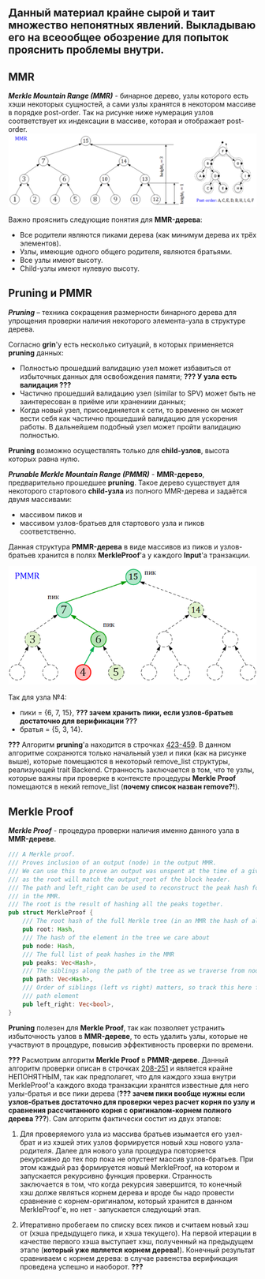 ## Данный материал крайне сырой и таит множество непонятных явлений. Выкладываю его на всеообщее обозрение для попыток прояснить проблемы внутри. ##

## MMR
***Merkle Mountain Range (MMR)*** - бинарное дерево, узлы которого есть хэши некоторых сущностей, а сами узлы хранятся в некотором массиве в порядке post-order. Так на рисунке ниже нумерация узлов соответствует их индексации в массиве, которая и отображает post-order.
![](https://github.com/sergorl/docs/blob/master/mmr.png)

Важно прояснить следующие понятия для **MMR-дерева**:
* Все родители являются пиками дерева (как минимум дерева их трёх элементов).
* Узлы, имеющие одного общего родителя, являются братьями.
* Все узлы имеют высоту.
* Child-узлы имеют нулевую высоту.

## Pruning и PMMR
***Pruning*** – техника сокращения размерности бинарного дерева для упрощения проверки наличия некоторого элемента-узла в структуре дерева.

Согласно **grin**'у есть несколько ситуаций, в которых применяется **pruning** данных:
* Полностью прошедший валидацию узел может избавиться от избыточных данных для освобождения памяти;
   **??? У узла есть валидация ???**
* Частично прошедший валидацию узел  (similar to SPV) может быть не заинтересован в приёме или хранениии данных;
* Когда новый узел, присоединяется к сети, то временно он может вести себя как частично прошедший валидацию для ускорения работы. В дальнейшем подобный узел может пройти валидацию полностью.

**Pruning** возможно осуществлять только для **сhild-узлов**, высота которых равна нулю.

***Prunable Merkle Mountain Range (PMMR)*** - **MMR-дерево**, предварительно прошедшее **pruning**. Такое дерево существует для некоторого стартового **child-узла** из полного MMR-дерева и задаётся двумя массивами:
* массивом пиков и
* массивом узлов-братьев для стартового узла и пиков соответственно.

Данная структура **PMMR-дерева** в виде массивов из пиков и узлов-братьев хранится в полях **MerkleProof**'a у каждого **Input**'a транзакции.

![](https://github.com/sergorl/docs/blob/master/pmmr.png)

Так для узла №4:
* пики = {6, 7, 15}, **??? зачем хранить пики, если узлов-братьев достаточно для верификации ???**
* братья = {5, 3, 14}.

**???** Алгоритм **pruning**'a находится в строчках [423-459](https://github.com/beam-mw/grin/blob/master/core/src/core/pmmr.rs). В данном алгоритме сохранются только начальный узел и пики (как на рисунке выше), которые помещаются в некоторый remove_list структуры, реализующей trait Backend. Странность заключается в том, что те узлы, которые важны при проверке в контексте процедуры **Merkle Proof** помещаются в некий remove_list (**почему список назван remove?!**).

## Merkle Proof
***Merkle Proof*** - процедура проверки наличия именно данного узла в **MMR-дереве**.

```rust
/// A Merkle proof.
/// Proves inclusion of an output (node) in the output MMR.
/// We can use this to prove an output was unspent at the time of a given block
/// as the root will match the output_root of the block header.
/// The path and left_right can be used to reconstruct the peak hash for a given tree
/// in the MMR.
/// The root is the result of hashing all the peaks together.
pub struct MerkleProof {
	/// The root hash of the full Merkle tree (in an MMR the hash of all peaks)
	pub root: Hash,
	/// The hash of the element in the tree we care about
	pub node: Hash,
	/// The full list of peak hashes in the MMR
	pub peaks: Vec<Hash>,
	/// The siblings along the path of the tree as we traverse from node to peak
	pub path: Vec<Hash>,
	/// Order of siblings (left vs right) matters, so track this here for each
	/// path element
	pub left_right: Vec<bool>,
}
```

**Pruning** полезен для **Merkle Proof**, так как позволяет устранить избыточность узлов в **MMR-дереве**, то есть удалить узлы, которые не участвуют в процедуре, повысив эффективность проверки по времени. 

**???** Расмотрим алгоритм **Merkle Proof** в **PMMR-дереве**. Данный алгоритм проверки описан в строчках [208-251](https://github.com/beam-mw/grin/blob/master/core/src/core/pmmr.rs) и является крайне НЕПОНЯТНЫМ, так как предполагет, что для каждого хэша внутри MerkleProof'а каждого входа транзакции хранятся известные для него узлы-братья и все пики дерева (**??? зачем пики вообще нужны если узлов-братьев достаточно для проверки через расчет корня по узлу и сравнения рассчитанного корня с оригиналом-корнем полного дерева ???**). Сам алгоритм фактически состит из двух этапов:

1. Для проверяемого узла из массива братьев изымается его узел-брат и из хэшей этих узлов формируется новый хэш нового узла-родителя. Далее для нового узла процедура повторяется рекурсивно до тех пор пока не опустеет массив узлов-братьев. При этом каждый раз формируется новый MerkleProof, на котором и запускается рекурсивно функция проверки. Странность заключается в том, что когда рекурсия завершится, то
конечный хэш долже являться корнем дерева и вроде бы надо провести сравнение с корнем-оригиналом, который хранится в данном MerkleProof'е, но нет - запускается следующий этап.

2. Итеративно пробегаем по списку всех пиков и считаем новый хэш от (хэша предыдущего пика, и хэша текущего). На первой итерации в качестве первого хэша выступает хэш, полученный на предыдущем этапе (**который уже является корнем дерева!**). Конечный результат сравниваем с корнем дерева: в случае равенства верификация проведена успешно и наоборот. **???**
